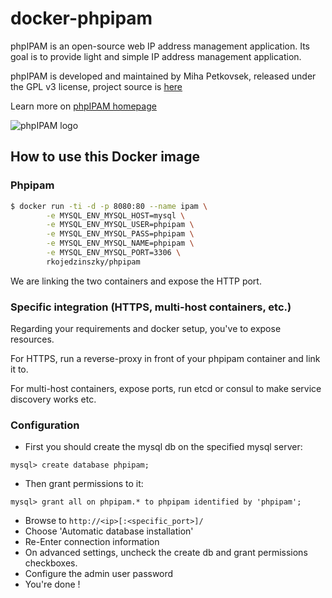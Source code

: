 # docker-phpipam

phpIPAM is an open-source web IP address management application. Its goal is to provide light and simple IP address management application.

phpIPAM is developed and maintained by Miha Petkovsek, released under the GPL v3 license, project source is [here](https://github.com/phpipam/phpipam)

Learn more on [phpIPAM homepage](http://phpipam.net)

![phpIPAM logo](http://phpipam.net/wp-content/uploads/2014/12/phpipam_logo_small.png)

## How to use this Docker image

### Phpipam 

```bash
$ docker run -ti -d -p 8080:80 --name ipam \
		-e MYSQL_ENV_MYSQL_HOST=mysql \
		-e MYSQL_ENV_MYSQL_USER=phpipam \
		-e MYSQL_ENV_MYSQL_PASS=phpipam \
		-e MYSQL_ENV_MYSQL_NAME=phpipam \
		-e MYSQL_ENV_MYSQL_PORT=3306 \
		rkojedzinszky/phpipam
```

We are linking the two containers and expose the HTTP port. 

### Specific integration (HTTPS, multi-host containers, etc.)

Regarding your requirements and docker setup, you've to expose resources. 

For HTTPS, run a reverse-proxy in front of your phpipam container and link it to. 

For multi-host containers, expose ports, run etcd or consul to make service discovery works etc. 

### Configuration 

* First you should create the mysql db on the specified mysql server:
```
mysql> create database phpipam;
```
* Then grant permissions to it:
```
mysql> grant all on phpipam.* to phpipam identified by 'phpipam';
```
* Browse to `http://<ip>[:<specific_port>]/`
* Choose 'Automatic database installation'
* Re-Enter connection information
* On advanced settings, uncheck the create db and grant permissions checkboxes.
* Configure the admin user password
* You're done !
